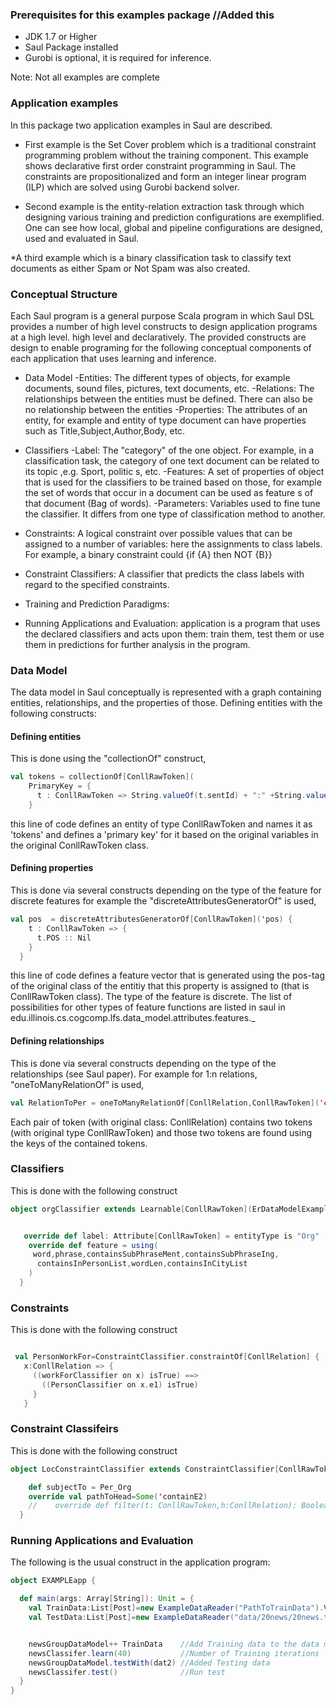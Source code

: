 ### Prerequisites for this examples package //Added this

* JDK 1.7 or Higher
* Saul Package installed
* Gurobi is optional, it is required for inference.

Note: Not all examples are complete

### Application examples

In this package two application examples in Saul are described.

* First example is the Set Cover problem which is a traditional constraint programming problem without the training component.
This example shows declarative first order constraint programming in Saul. 
The constraints are propositionalized and form an integer linear program (ILP) which are solved using Gurobi backend solver. 
 
* Second example is the entity-relation extraction task through which designing various training and prediction configurations are exemplified. 
One can see how local, global and pipeline configurations are designed, used and evaluated in Saul.

*A third example which is a binary classification task to classify text documents as either Spam or Not Spam was also created.

### Conceptual Structure

Each Saul program is a general purpose Scala program in which Saul DSL provides a number of high level constructs to design application programs at a high level. high level and declaratively. 
The provided constructs are design to enable programing for the following conceptual components of each application that uses learning and inference.


* Data Model
  -Entities: The different types of objects, for example documents, sound files, pictures, text documents, etc.
  -Relations: The relationships between the entities must be defined. There can also be no relationship between the entities
  -Properties: The attributes of an entity, for example and entity of type document can have properties such as Title,Subject,Author,Body, etc.  
  
* Classifiers
  -Label: The "category" of the one object. For example, in a classification task, the category of one text  document can be related to its topic ,e.g. Sport, politic                                                      s, etc. 
  -Features: A set of properties of object that is used for the classifiers to be trained based on those, for example the set of words that occur in a document can be used as feature s of that document (Bag of words). 
  -Parameters: Variables used to fine tune the classifier. It differs from one type of classification method to another. 


* Constraints: A logical constraint over  possible values that can be assigned to a number of variables: here the assignments to class labels. For example, a binary constraint could {if {A} then NOT {B}}
* Constraint Classifiers: A classifier  that predicts the class labels with regard to the specified constraints.
* Training and Prediction Paradigms: 
* Running Applications and Evaluation: application is a program that uses the declared classifiers and acts upon them: train them, test them or use them in predictions for further analysis in the program.


### Data Model 

The data model in Saul conceptually is represented with a graph containing entities, relationships, and the properties of those. 
Defining entities with the following constructs:

#### Defining entities

This is done using the "collectionOf" construct,


```scala
val tokens = collectionOf[ConllRawToken](
    PrimaryKey = {
      t : ConllRawToken => String.valueOf(t.sentId) + ":" +String.valueOf(t.wordId)
    }
```

this line of code defines an entity of type ConllRawToken and names it as 'tokens' and defines a 'primary key' for it based on the original variables in the original ConllRawToken class.

#### Defining properties 
This is done via several constructs depending on the type of the feature for discrete features for example the "discreteAttributesGeneratorOf" is used,

```scala
val pos  = discreteAttributesGeneratorOf[ConllRawToken]('pos) {
    t : ConllRawToken => {
      t.POS :: Nil
    }
  }
  ```
this line of code defines a feature vector that is generated using the pos-tag of the original class of the entitiy that this property is assigned to (that is ConllRawToken class). The type of the feature is discrete. 
The list of possibilities for other types of feature functions are listed in saul in edu.illinois.cs.cogcomp.lfs.data_model.attributes.features._

#### Defining relationships 

This is done via several constructs depending on the type of the relationships (see Saul paper). For example for 1:n relations, 
"oneToManyRelationOf" is used,

```scala
val RelationToPer = oneToManyRelationOf[ConllRelation,ConllRawToken]('containE1)('sid === 'sid, 'e1id === 'wordid)
```

Each pair of token (with original class: ConllRelation) contains two tokens (with original type ConllRawToken) and those two tokens are found using the keys of the contained tokens. 

### Classifiers

This is done with the following construct

```scala
object orgClassifier extends Learnable[ConllRawToken](ErDataModelExample) {


   override def label: Attribute[ConllRawToken] = entityType is "Org"
    override def feature = using(
     word,phrase,containsSubPhraseMent,containsSubPhraseIng,
      containsInPersonList,wordLen,containsInCityList
    )
  }

```
### Constraints

This is done with the following construct

```scala

 val PersonWorkFor=ConstraintClassifier.constraintOf[ConllRelation] {
   x:ConllRelation => {
     ((workForClassifier on x) isTrue) ==>
       ((PersonClassifier on x.e1) isTrue)
     }
   }
```
### Constraint Classifeirs

This is done with the following construct

```scala
object LocConstraintClassifier extends ConstraintClassifier[ConllRawToken,ConllRelation](ErDataModelExample, LocClassifier){

    def subjectTo = Per_Org
    override val pathToHead=Some('containE2)
    //    override def filter(t: ConllRawToken,h:ConllRelation): Boolean = t.wordId==h.wordId2
  }
```
### Running Applications and Evaluation

The following is the usual construct in the application program:

```scala
object EXAMPLEapp {

  def main(args: Array[String]): Unit = {
    val TrainData:List[Post]=new ExampleDataReader("PathToTrainData").VariableOfdata.toList
    val TestData:List[Post]=new ExampleDataReader("data/20news/20news.test.shuffled").VariableOfDate.toList


    newsGroupDataModel++ TrainData    //Add Training data to the data model
    newsClassifer.learn(40)           //Number of Training iterations
    newsGroupDataModel.testWith(dat2) //Added Testing data
    newsClassifer.test()              //Run test
  }
}
```
